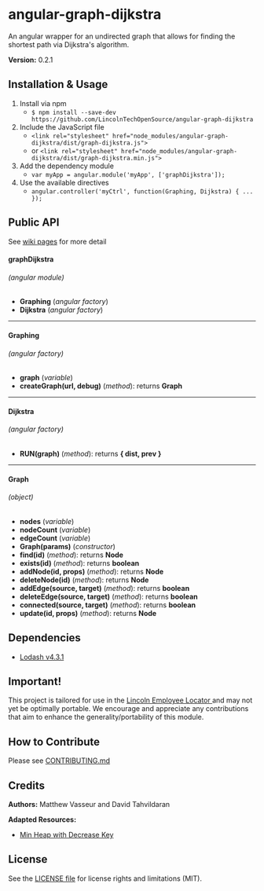 # angular-graph-dijkstra

An angular wrapper for an undirected graph that allows for finding the shortest
path via Dijkstra's algorithm.

**Version:** 0.2.1

## Installation & Usage

1. Install via npm
   * `$ npm install --save-dev https://github.com/LincolnTechOpenSource/angular-graph-dijkstra`
2. Include the JavaScript file
   * `<link rel="stylesheet" href="node_modules/angular-graph-dijkstra/dist/graph-dijkstra.js">`
   * or `<link rel="stylesheet" href="node_modules/angular-graph-dijkstra/dist/graph-dijkstra.min.js">`
3. Add the dependency module
   * `var myApp = angular.module('myApp', ['graphDijkstra']);`
4. Use the available directives
   * `angular.controller('myCtrl', function(Graphing, Dijkstra) { ... });`

## Public API

See [wiki pages](#) for more detail

#### graphDijkstra
###### (angular module)
* **Graphing** (*angular factory*)
* **Dijkstra** (*angular factory*)

---

#### Graphing
###### (angular factory)
* **graph** (*variable*)
* **createGraph(url, debug)** (*method*):       returns **Graph**

---

#### Dijkstra
###### (angular factory)
* **RUN(graph)** (*method*):                    returns **{ dist, prev }**

---

#### Graph
###### (object)
* **nodes** (*variable*)
* **nodeCount** (*variable*)
* **edgeCount** (*variable*)
* **Graph(params)** (*constructor*)
* **find(id)** (*method*):                      returns **Node**
* **exists(id)** (*method*):                    returns **boolean**
* **addNode(id, props)** (*method*):            returns **Node**
* **deleteNode(id)** (*method*):                returns **Node**
* **addEdge(source, target)** (*method*):       returns **boolean**
* **deleteEdge(source, target)** (*method*):    returns **boolean**
* **connected(source, target)** (*method*):     returns **boolean**
* **update(id, props)** (*method*):             returns **Node**


## Dependencies

   * [Lodash v4.3.1](https://www.npmjs.com/package/lodash)

## Important!

This project is tailored for use in the [Lincoln Employee Locator ] and may not yet
be optimally portable. We encourage and appreciate any contributions that aim to
enhance the generality/portability of this module.

[Lincoln Employee Locator]: https://github.com/LincolnTechOpenSource/lincoln-gps


## How to Contribute

Please see [CONTRIBUTING.md](CONTRIBUTING.md)


## Credits

**Authors:** Matthew Vasseur and David Tahvildaran

**Adapted Resources:**
   * [Min Heap with Decrease Key](https://github.com/rombdn/js-binaryheap-decreasekey)


## License

See the [LICENSE file](LICENSE) for license rights and limitations (MIT).
